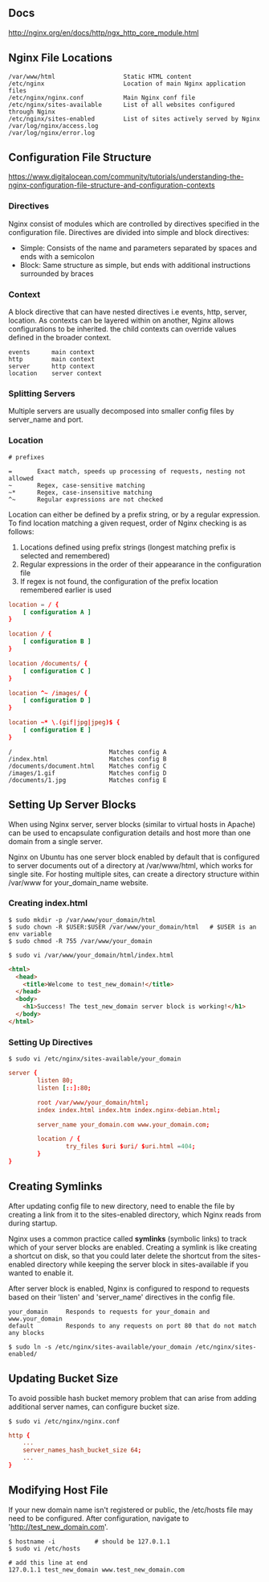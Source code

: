 ## Docs

http://nginx.org/en/docs/http/ngx_http_core_module.html

## Nginx File Locations

```
/var/www/html                   Static HTML content
/etc/nginx                      Location of main Nginx application files
/etc/nginx/nginx.conf           Main Nginx conf file
/etc/nginx/sites-available      List of all websites configured through Nginx
/etc/nginx/sites-enabled        List of sites actively served by Nginx
/var/log/nginx/access.log
/var/log/nginx/error.log
```

## Configuration File Structure

https://www.digitalocean.com/community/tutorials/understanding-the-nginx-configuration-file-structure-and-configuration-contexts

### Directives

Nginx consist of modules which are controlled by directives specified in the configuration file. Directives are divided into simple and block directives:

- Simple: Consists of the name and parameters separated by spaces and ends with a semicolon
- Block: Same structure as simple, but ends with additional instructions surrounded by braces

### Context

A block directive that can have nested directives i.e events, http, server, location. As contexts can be layered within on another, Nginx allows configurations to be inherited. the child contexts can override values defined in the broader context.

```
events      main context
http        main context
server      http context
location    server context
```

### Splitting Servers

Multiple servers are usually decomposed into smaller config files by server_name and port.

### Location

```
# prefixes

=       Exact match, speeds up processing of requests, nesting not allowed
~       Regex, case-sensitive matching
~*      Regex, case-insensitive matching
^~      Regular expressions are not checked
```

Location can either be defined by a prefix string, or by a regular expression. To find location matching a given request, order of Nginx checking is as follows:

1. Locations defined using prefix strings (longest matching prefix is selected and remembered)
2. Regular expressions in the order of their appearance in the configuration file
3. If regex is not found, the configuration of the prefix location remembered earlier is used

```conf
location = / {
    [ configuration A ]
}

location / {
    [ configuration B ]
}

location /documents/ {
    [ configuration C ]
}

location ^~ /images/ {
    [ configuration D ]
}

location ~* \.(gif|jpg|jpeg)$ {
    [ configuration E ]
}
```

```
/                           Matches config A
/index.html                 Matches config B
/documents/document.html    Matches config C
/images/1.gif               Matches config D
/documents/1.jpg            Matches config E
```

## Setting Up Server Blocks

When using Nginx server, server blocks (similar to virtual hosts in Apache) can be used to encapsulate configuration details and host more than one domain from a single server.

Nginx on Ubuntu has one server block enabled by default that is configured to server documents out of a directory at /var/www/html, which works for single site. For hosting multiple sites, can create a directory structure within /var/www for your_domain_name website.

### Creating index.html

```console
$ sudo mkdir -p /var/www/your_domain/html
$ sudo chown -R $USER:$USER /var/www/your_domain/html   # $USER is an env variable
$ sudo chmod -R 755 /var/www/your_domain

$ sudo vi /var/www/your_domain/html/index.html
```

```html
<html>
  <head>
    <title>Welcome to test_new_domain!</title>
  </head>
  <body>
    <h1>Success! The test_new_domain server block is working!</h1>
  </body>
</html>
```

### Setting Up Directives

```console
$ sudo vi /etc/nginx/sites-available/your_domain
```

```conf
server {
        listen 80;
        listen [::]:80;

        root /var/www/your_domain/html;
        index index.html index.htm index.nginx-debian.html;

        server_name your_domain.com www.your_domain.com;

        location / {
                try_files $uri $uri/ $uri.html =404;
        }
}
```

## Creating Symlinks

After updating config file to new directory, need to enable the file by creating a link from it to the sites-enabled directory, which Nginx reads from during startup.

Nginx uses a common practice called **symlinks** (symbolic links) to track which of your server blocks are enabled. Creating a symlink is like creating a shortcut on disk, so that you could later delete the shortcut from the sites-enabled directory while keeping the server block in sites-available if you wanted to enable it.

After server block is enabled, Nginx is configured to respond to requests based on their 'listen' and 'server_name' directives in the config file.

```
your_domain     Responds to requests for your_domain and www.your_domain
default         Responds to any requests on port 80 that do not match any blocks
```

```console
$ sudo ln -s /etc/nginx/sites-available/your_domain /etc/nginx/sites-enabled/
```

## Updating Bucket Size

To avoid possible hash bucket memory problem that can arise from adding additional server names, can configure bucket size.

```console
$ sudo vi /etc/nginx/nginx.conf
```

```conf
http {
    ...
    server_names_hash_bucket_size 64;
    ...
}
```

## Modifying Host File

If your new domain name isn't registered or public, the /etc/hosts file may need to be configured. After configuration, navigate to 'http://test_new_domain.com'.

```console
$ hostname -i           # should be 127.0.1.1
$ sudo vi /etc/hosts
```

```
# add this line at end
127.0.1.1 test_new_domain www.test_new_domain.com
```
